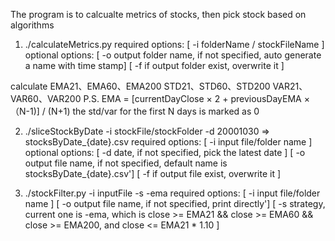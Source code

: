 
The program is to calcualte metrics of stocks, then pick stock based on algorithms

1. ./calculateMetrics.py
required options:
        [ -i folderName / stockFileName ]
optional options:
        [ -o output folder name, if not specified, auto generate a name with time stamp]
        [ -f if output folder exist, overwrite it ]

calculate
    EMA21、EMA60、EMA200
    STD21、STD60、STD200
    VAR21、VAR60、VAR200
P.S. EMA = [currentDayClose × 2 + previousDayEMA ×（N-1)] / (N+1)
    the std/var for the first N days is marked as 0

2. ./sliceStockByDate -i stockFile/stockFolder -d 20001030 => stocksByDate_{date}.csv
required options:
        [ -i input file/folder name ]
optional options:
        [ -d date, if not specified, pick the latest date ]
        [ -o output file name, if not specified, default name is stocksByDate_{date}.csv']
        [ -f if output file exist, overwrite it ]

3. ./stockFilter.py -i inputFile -s -ema
required options:
        [ -i input file/folder name ]
        [ -o output file name, if not specified, print directly']
        [ -s strategy, current one is -ema, which is
            close >= EMA21 && close >= EMA60 && close >= EMA200, and
            close <= EMA21 * 1.10 ]


